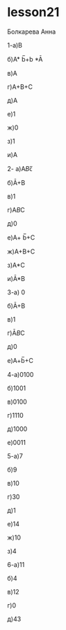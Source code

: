 # lesson21
Болкарева Анна

  1-а)B

   б)A* b̅+b *Ā

   в)A
  
  г)A+B+C

   д)A

   е)1

   ж)0

   з)1
    
   и)A

  2- а)A*B*c̅

  б)Ā+B

  в)1

  г)A*B*C

  д)0

  е)A+ b̅+C

  ж)A+B+C

  з)A*C

  и)Ā*B

  3-а) 0

  б)Ā+B

  в)1

  г)Ā*B*C

  д)0

  е)A+b̅+C

  4-а)0100

  б)1001

  в)0100

  г)1110

  д)1000

  е)0011

  5-а)7

  б)9

  в)10

  г)30

  д)1

  е)14

  ж)10

  з)4

  6-а)11

  б)4

  в)12

  г)0

  д)43
